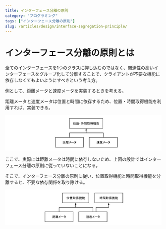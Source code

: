 ```yaml
---
title: インターフェース分離の原則
category: "プログラミング"
tags: ["インターフェース分離の原則"]
slug: /articles/design/interface-segregation-principle/
---
```



# インターフェース分離の原則とは
全てのインターフェースを1つのクラスに押し込むのではなく、関連性の高いインターフェースをグループ化して分離することで、クライアントが不要な機能に依存しなくてもよいようにすべきという考え方。

例として、距離メータと速度メータを実装するときを考える。

距離メータと速度メータは位置と時間に依存するため、位置・時間取得機能を利用すれば、実装できる。

![インターフェース分離](./interface-1.jpg)

ここで、実際には距離メータは時間に依存しないため、上図の設計ではインターフェース分離の原則に従っていないことになる。

そこで、インターフェース分離の原則に従い、位置取得機能と時間取得機能を分離すると、不要な依存関係を取り除ける。

![インターフェース分離](./interface-2.jpg)

